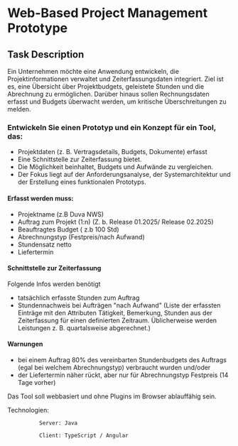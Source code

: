 # Web-Based Project Management Prototype
## Task Description
Ein Unternehmen möchte eine Anwendung entwickeln, die Projektinformationen verwaltet und Zeiterfassungsdaten integriert. Ziel ist es, eine Übersicht über Projektbudgets, geleistete Stunden und die Abrechnung zu ermöglichen. Darüber hinaus sollen Rechnungsdaten erfasst und Budgets überwacht werden, um kritische Überschreitungen zu melden.

 

### Entwickeln Sie einen Prototyp und ein Konzept für ein Tool, das:
- Projektdaten (z. B. Vertragsdetails, Budgets, Dokumente) erfasst
- Eine Schnittstelle zur Zeiterfassung bietet.
- Die Möglichkeit beinhaltet, Budgets und Aufwände zu vergleichen.  
- Der Fokus liegt auf der Anforderungsanalyse, der Systemarchitektur und der Erstellung eines funktionalen Prototyps. 

#### Erfasst werden muss:
- Projektname (z.B Duva NWS)
- Auftrag zum Projekt (1:n) (Z. b. Release 01.2025/ Release 02.2025)
- Beauftragtes Budget ( z.b 100 Std)
- Abrechnungstyp (Festpreis/nach Aufwand)
- Stundensatz netto
- Liefertermin

#### Schnittstelle zur Zeiterfassung
Folgende Infos werden benötigt

- tatsächlich erfasste Stunden zum Auftrag
- Stundennachweis bei Aufträgen "nach Aufwand" (Liste der erfassten Einträge mit den Attributen Tätigkeit, Bemerkung, Stunden aus der Zeiterfassung für einen definierten Zeitraum. Üblicherweise werden Leistungen z. B. quartalsweise abgerechnet.)

#### Warnungen
- bei einem Auftrag 80% des vereinbarten Stundenbudgets des Auftrags (egal bei welchem Abrechnungstyp) verbraucht wurden und/oder
- der Liefertermin näher rückt, aber nur für Abrechnungstyp Festpreis (14 Tage vorher)

 

Das Tool soll webbasiert und ohne Plugins im Browser ablauffähig sein.

Technologien:

              Server: Java

              Client: TypeScript / Angular
## 